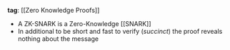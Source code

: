 **tag**: [[Zero Knowledge Proofs]]

- A ZK-SNARK is a Zero-Knowledge [[SNARK]]
- In additional to be short and fast to verify (*succinct*) the proof reveals nothing about the message